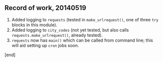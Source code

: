 ## Record of work, 20140519

 1. Added logging to `requests` (tested in `make_urlrequest()`, one of three `try` blocks in this module).
 1. Added logging to `city_codes` (not yet tested, but also calls `requests.make_urlrequest()`, already tested).
 2. `requests` now has `main()` which can be called from command line; this will aid setting up `cron` jobs soon.

[end]

